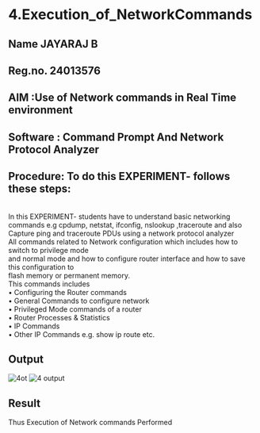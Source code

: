 # 4.Execution_of_NetworkCommands
## Name JAYARAJ B
## Reg.no. 24013576
## AIM :Use of Network commands in Real Time environment
## Software : Command Prompt And Network Protocol Analyzer
## Procedure: To do this EXPERIMENT- follows these steps:
<BR>
In this EXPERIMENT- students have to understand basic networking commands e.g cpdump, netstat, ifconfig, nslookup ,traceroute and also Capture ping and traceroute PDUs using a network protocol analyzer 
<BR>
All commands related to Network configuration which includes how to switch to privilege mode
<BR>
and normal mode and how to configure router interface and how to save this configuration to
<BR>
flash memory or permanent memory.
<BR>
This commands includes
<BR>
• Configuring the Router commands
<BR>
• General Commands to configure network
<BR>
• Privileged Mode commands of a router 
<BR>
• Router Processes & Statistics
<BR>
• IP Commands
<BR>
• Other IP Commands e.g. show ip route etc.
<BR>

## Output

![4ot](https://github.com/user-attachments/assets/425b3165-905d-4437-84e9-19bbd89e6c04)
![4 output](https://github.com/user-attachments/assets/69b8c594-398c-4540-b8a5-4959ced6d463)


## Result
Thus Execution of Network commands Performed 
